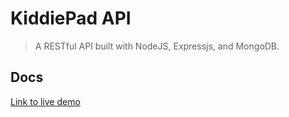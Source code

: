 # KiddiePad API

> A RESTful API built with NodeJS, Expressjs, and MongoDB.

## Docs
[Link to live demo](https://kiddiepad-api.herokuapp.com/api-docs) 
